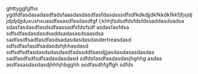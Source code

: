 ghttyggfgfhs
ygdfdfasdasadasdfadsfaasdasdasdfasfdasdassdfsdfkdkdjjdkfkkdkfkkfjfjxjdjjdjdjdjjduxuxhxuasdfasasdfasdasdfgf l;khhjfsdsdfdsfdsfdssaddasdsadsa
sdasfasdasdfasdsdfaassadfsfdsfsdf
asdasfasfdsa
sdfsdfasdasdasdsaddsadasasdsaasdsa
sadfasdfsadfasdfasdsadasdasdasdasdertreasdasd
sdfsdfasfasdfsadasdshjhhasdasd
sdfsdfsdfasdasdsdasdasdfadssddfaasdjjjasdasdasasdasdas
sadfasdfsdfsdfsadasdasdasd
sdfdsfasdfasdasdasjhghhg
asdas
asdfasasdasdasdjhhhjhbgghh
asdfasdhfgffgh
sdfds
